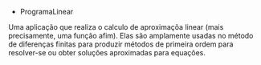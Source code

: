- ProgramaLinear

Uma aplicação que realiza o calculo de aproximaçõa linear (mais precisamente, uma função afim). Elas são amplamente usadas no método de diferenças finitas para produzir métodos de primeira ordem para resolver-se ou obter soluções aproximadas para equações.
